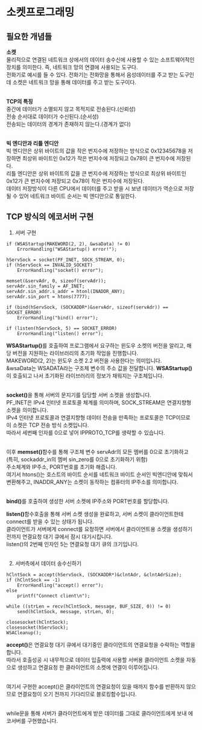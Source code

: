 # 소켓프로그래밍

## 필요한 개념들
<strong>소켓</strong></BR>
물리적으로 연결된 네트워크 상에서의 데이터 송수신에 사용할 수 있는 소프트웨어적인 장치를 의미한다. 즉, 네트워크 망의 연결에 사용되는 도구다.</BR>
전화기로 예시를 들 수 있다. 전화기는 전화망을 통해서 음성데이터를 주고 받는 도구인데 소켓은 네트워크 망을 통해 데이터를 주고 받는 도구이다.</BR></BR>

<strong>TCP의 특징</strong></BR>
중간에 데이터가 소멸되지 않고 목적지로 전송된다.(신뢰성)</BR>
전송 순서대로 데이터가 수신된다.(순서성)</BR>
전송되는 데이터의 경계가 존재하지 않는다.(경계가 없다)</BR></BR>

<strong>빅 엔디안과 리틀 엔디안</strong></BR>
빅 엔디안은 상위 바이트의 값을 작은 번지수에 저장하는 방식으로 0x12345678을 저장하면 최상위 바이트인 0x12가 작은 번지수에 저장되고
0x78이 큰 번지수에 저장된다.</BR>
리틀 엔디안은 상위 바이트의 값을 큰 번지수에 저장하는 방식으로 최상위 바이트인 0x12가 큰 번지수에 저장되고 0x78이 작은 번지수에 저장된다.</BR>
데이터 저장방식이 다른 CPU에서 데이터를 주고 받을 시 보낸 데이터가 역순으로 저장될 수 있어 네트워크 바이트 순서는 빅 엔디안으로 통일한다.</BR>

## TCP 방식의 에코서버 구현
1) 서버 구현
```
if (WSAStartup(MAKEWORD(2, 2), &wsaData) != 0)
    ErrorHandling("WSAStartup() error!");

hServSock = socket(PF_INET, SOCK_STREAM, 0);
if (hServSock == INVALID_SOCKET)
    ErrorHandling("socket() error");

memset(&servAdr, 0, sizeof(servAdr));
servAdr.sin_family = AF_INET;
servAdr.sin_addr.s_addr = htonl(INADDR_ANY);
servAdr.sin_port = htons(7777);

if (bind(hServSock, (SOCKADDR*)&servAdr, sizeof(servAdr)) == SOCKET_ERROR)
    ErrorHandling("bind() error");

if (listen(hServSock, 5) == SOCKET_ERROR)
    ErrorHandling("listen() error");
```
<strong>WSAStartup()</strong>를 호출하여 프로그램에서 요구하는 윈도우 소켓의 버전을 알리고, 
해당 버전을 지원하는 라이브러리의 초기화 작업을 진행합니다.</BR>
MAKEWORD(2, 2)는 윈도우 소켓 2.2 버전을 사용한다는 의미입니다.</BR>
&wsaData는 WSADATA라는 구조체 변수의 주소 값을 전달합니다. <strong>WSAStartup()</strong>이 호출되고 나서 초기화된 라이브러리의 정보가 채워지는 구조체입니다.</BR></BR>

<strong>socket()</strong>을 통해 서버의 문지기를 담당할 서버 소켓을 생성합니다. </BR>
PF_INET은 IPv4 인터넷 프로토콜 체계를 의미하며, SOCK_STREAM은 연결지향형 소켓을 의미합니다.</BR>
IPv4 인터넷 프로토콜과 연결지향형 데이터 전송을 만족하는 프로토콜은 TCP이므로 이 소켓은 TCP 전송 방식 소켓입니다.</BR>
따라서 세번째 인자를 0으로 넣어 IPPROTO_TCP를 생략할 수 있습니다.</BR></BR>

이후 <strong>memset()</strong>함수를 통해 구조체 변수 servAdr의 모든 멤버를 0으로 초기화하고</BR>
(특히, sockaddr_in의 멤버 sin_zero를 0으로 초기화하기 위함)</BR>
주소체계와 IP주소, PORT번호를 초기화 해줍니다. </BR>
여기서 htons()는 호스트의 바이트 순서를 네트워크 바이트 순서인 빅엔디안에 맞춰서 변환해주고, INADDR_ANY는 소켓이 동작하는 컴퓨터의 IP주소를 의미합니다.</BR></BR>

<strong>bind()</strong>를 호출하여 생성한 서버 소켓에 IP주소와 PORT번호를 할당합니다.

<strong>listen()</strong>함수호출을 통해 서버 소켓 생성을 완료하고, 서버 소켓이 클라이언트한테 connect를 받을 수 있는 상태가 됩니다.</BR>
클라이언트가 서버에게 connect를 요청하면 서버에서 클라이언트용 소켓을 생성하기 전까지 연결요청 대기 큐에서 잠시 대기시킵니다.</BR>
listen()의 2번째 인자인 5는 연결요청 대기 큐의 크기입니다.</BR></BR>

2) 서버측에서 데이터 송수신하기
```
hClntSock = accept(hServSock, (SOCKADDR*)&clntAdr, &clntAdrSize);
if (hClntSock == -1)
    ErrorHandling("accept() error");
else
    printf("Connect client\n");

while ((strLen = recv(hClntSock, message, BUF_SIZE, 0)) != 0)
    send(hClntSock, message, strLen, 0);
        
closesocket(hClntSock);
closesocket(hServSock);
WSACleanup();
```
<strong>accept()</strong>은 연결요청 대기 큐에서 대기중인 클라이언트의 연결요청을 수락하는 역할을 합니다.</BR>
따라서 호출성공 시 내무적으로 데이터 입출력에 사용할 서버용 클라이언트 소켓을 자동으로 생성하고 연결요청 한 클라이언트의 소켓에 연결이 이루어집니다.</BR></BR>

여기서 구현한 accept()은 클라이언트의 연결요청이 있을 때까지 함수를 반환하지 않으므로 연결요청이 오기 전까지 기다리므로 블로킹함수입니다.</BR></BR>

while문을 통해 서버가 클라이언트에게 받은 데이터를 그대로 클라이언트에게 보내 에코서버를 구현했습니다.</BR></BR>
